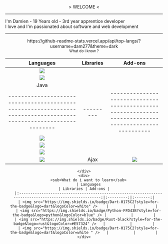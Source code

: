 
<div align="center">
    > WELCOME <
    <div align="left">
        <hr />
        I'm Damien - 19 Years old - 3rd year apprentice developer
        <br />
        I love and I'm passionated about software and web development
        <hr />
    </div>
    <div>
        https://github-readme-stats.vercel.app/api/top-langs/?username=dam277&theme=dark
    </div>
    <div>
        <sub>What do i know ?</sub>
    
| Languages  | Libraries | Add-ons |
|:-----------------------------------------------------------------------------------------------------------------:|:---------:|:----------------------------------------------------------------------------------------------------:|
| <img src="https://img.shields.io/badge/C%2B%2B-00599C?style=for-the-badge&logo=c%2B%2B&logoColor=white" />        |           |                                                                                                      |
| <img src="https://img.shields.io/badge/C%23-239120?style=for-the-badge&logo=c-sharp&logoColor=white" />           |           |                                                                                                      |
| <img src="" />Java                                                                                                |           |                                                                                                      |
| ----------------------------------------------------------------------------------------------------------------- | --------- | ---------------------------------------------------------------------------------------------------- |
| <img src="https://img.shields.io/badge/HTML5-E34F26?style=for-the-badge&logo=html5&logoColor=white" />            |           |                                                                                                      |
| <img src="https://img.shields.io/badge/CSS3-1572B6?style=for-the-badge&logo=css3&logoColor=white" />              |           |                                                                                                      |
| <img src="https://img.shields.io/badge/PHP-777BB4?style=for-the-badge&logo=php&logoColor=white" />                |           |                                                                                                      |
| <img src="https://img.shields.io/badge/JavaScript-323330?style=for-the-badge&logo=javascript&logoColor=F7DF1E" /> | Ajax      | <img src="https://img.shields.io/badge/json-5E5C5C?style=for-the-badge&logo=json&logoColor=white" /> |
    </div>
    <div>
        <sub>What do i want to learn</sub>
        | Languages                                                                                               | Libraries | Add-ons |
        |:-------------------------------------------------------------------------------------------------------:|:---------:|:-------:|
        | <img src="https://img.shields.io/badge/Dart-0175C2?style=for-the-badge&logo=dart&logoColor=white" />    |           |         |
        | <img src="https://img.shields.io/badge/Python-FFD43B?style=for-the-badge&logo=python&logoColor=blue" /> |           |         |
        | <img src="https://img.shields.io/badge/Rust-black?style=for-the-badge&logo=rust&logoColor=#E57324" />   |           |         |
        | <img src="https://img.shields.io/badge/Dart-0175C2?style=for-the-badge&logo=dart&logoColor=white " />   |           |         |
    </div>
</div>
